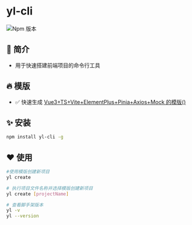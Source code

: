 # yl-cli

![Npm 版本](https://img.shields.io/badge/yl-cli_v0.0.1-green)

## 🎄 简介

- 用于快速搭建前端项目的命令行工具

## 🔥 模版

- ✅ 快速生成 [Vue3+TS+Vite+ElementPlus+Pinia+Axios+Mock 的模版()](https://gitee.com/sohucw/admin-pro)

## ✨ 安装

```bash
npm install yl-cli -g
```

## ❤️ 使用

```bash
#使用模版创建新项目
yl create

# 执行项目文件名称并选择模版创建新项目
yl create [projectName]

# 查看脚手架版本
yl -v
yl --version
```

